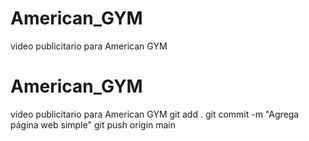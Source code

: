 # American_GYM
video publicitario para American GYM
# American_GYM
video publicitario para American GYM
git add .
git commit -m "Agrega página web simple"
git push origin main
